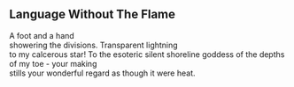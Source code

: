 Language Without The Flame
--------------------------
A foot and a hand  
showering the divisions. Transparent lightning  
to my calcerous star! To the esoteric silent shoreline goddess of the depths of my toe - your making  
stills your wonderful regard as though it were heat.  
